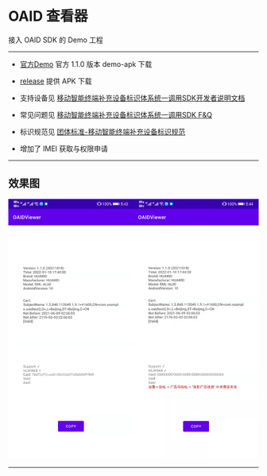 # OAID 查看器

接入 OAID SDK 的 Demo 工程

***

- [官方Demo](./Doc/1.1.0/oaid_sdk_1.1.0_demo.apk) 官方 1.1.0 版本 demo-apk 下载


- [release](../..//releases) 提供 APK 下载

- 支持设备见 [移动智能终端补充设备标识体系统一调用SDK开发者说明文档](./Doc/1.1.0/移动智能终端补充设备标识体系统一调用SDK开发者说明文档v1.1.0.pdf)

- 常见问题见 [移动智能终端补充设备标识体系统一调用SDK F&Q](./Doc/1.1.0/移动智能终端补充设备标识体系统一调用SDK%20F&Qv2.7.pdf)

- 标识规范见 [团体标准-移动智能终端补充设备标识规范](./Doc/1.1.0/团体标准-移动智能终端补充设备标识规范-v20190516.pdf)

- 增加了 IMEI 获取与权限申请

***

## 效果图

![效果图](./imgs/3.PNG)

---
